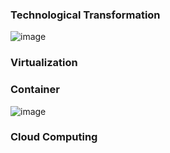 ### Technological Transformation

![image](https://github.com/saifulislam88/docker/assets/68442870/401f1965-77cb-450a-b558-5ad80b1428ea)

### Virtualization
### Container

![image](https://github.com/saifulislam88/docker/assets/68442870/3c392818-aa43-4313-8893-72d83f1a5019)

### Cloud Computing
